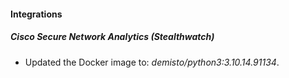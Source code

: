 #### Integrations
##### Cisco Secure Network Analytics (Stealthwatch)
- Updated the Docker image to: *demisto/python3:3.10.14.91134*.
